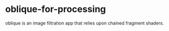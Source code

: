 # oblique-for-processing
oblique is an image filtration app that relies upon chained fragment shaders.
